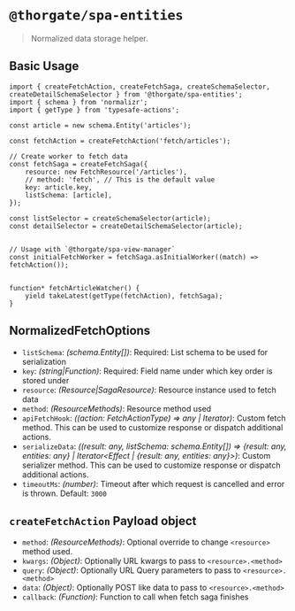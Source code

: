 # `@thorgate/spa-entities`

> Normalized data storage helper.


## Basic Usage

```
import { createFetchAction, createFetchSaga, createSchemaSelector, createDetailSchemaSelector } from '@thorgate/spa-entities';
import { schema } from 'normalizr';
import { getType } from 'typesafe-actions';

const article = new schema.Entity('articles');

const fetchAction = createFetchAction('fetch/articles');

// Create worker to fetch data
const fetchSaga = createFetchSaga({
    resource: new FetchResource('/articles'),
    // method: 'fetch', // This is the default value
    key: article.key,
    listSchema: [article],
});

const listSelector = createSchemaSelector(article);
const detailSelector = createDetailSchemaSelector(article);


// Usage with `@thorgate/spa-view-manager`
const initialFetchWorker = fetchSaga.asInitialWorker((match) => fetchAction());


function* fetchArticleWatcher() {
    yield takeLatest(getType(fetchAction), fetchSaga);
}
```


## NormalizedFetchOptions

- ``listSchema``: *(schema.Entity[])*: Required: List schema to be used for serialization
- ``key``: *(string|Function)*: Required: Field name under which key order is stored under
- ``resource``: *(Resource|SagaResource<Resource>)*: Resource instance used to fetch data
- ``method``: *(ResourceMethods)*: Resource method used
- ``apiFetchHook``: *((action: FetchActionType) => any | Iterator<any>)*: Custom fetch method. This can be used to customize response or dispatch additional actions. 
- ``serializeData``: *((result: any, listSchema: schema.Entity[]) => {result: any, entities: any} | Iterator<Effect | {result: any, entities: any}>)*: Custom serializer method. 
                                                                                            This can be used to customize response or dispatch additional actions.
- ``timeoutMs``: *(number)*: Timeout after which request is cancelled and error is thrown. Default: ``3000``


## `createFetchAction` Payload object

- ``method``: *(ResourceMethods)*: Optional override to change ``<resource>`` method used.
- ``kwargs``: *(Object)*: Optionally URL kwargs to pass to ``<resource>.<method>``
- ``query``: *(Object)*: Optionally URL Query parameters to pass to ``<resource>.<method>``
- ``data``: *(Object)*: Optionally POST like data to pass to ``<resource>.<method>``
- ``callback``: *(Function)*: Function to call when fetch saga finishes
